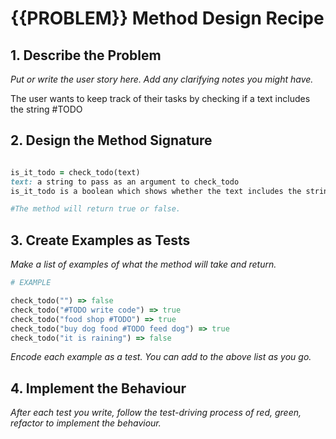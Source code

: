 # {{PROBLEM}} Method Design Recipe

## 1. Describe the Problem

_Put or write the user story here. Add any clarifying notes you might have._

The user wants to keep track of their tasks by checking if a text includes the string #TODO

## 2. Design the Method Signature
```ruby 

is_it_todo = check_todo(text)
text: a string to pass as an argument to check_todo
is_it_todo is a boolean which shows whether the text includes the string #TODO

#The method will return true or false.
```

## 3. Create Examples as Tests

_Make a list of examples of what the method will take and return._

```ruby
# EXAMPLE

check_todo("") => false
check_todo("#TODO write code") => true
check_todo("food shop #TODO") => true
check_todo("buy dog food #TODO feed dog") => true
check_todo("it is raining") => false

```

_Encode each example as a test. You can add to the above list as you go._

## 4. Implement the Behaviour

_After each test you write, follow the test-driving process of red, green, refactor to implement the behaviour._
